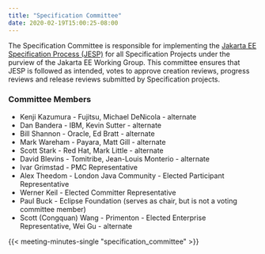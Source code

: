 ```yaml
---
title: "Specification Committee"
date: 2020-02-19T15:00:25-08:00
---
```


The Specification Committee is responsible for implementing the ​[Jakarta EE Specification Process (JESP)](/about/jesp/) ​for all Specification Projects under the purview of the Jakarta EE Working Group. This committee ensures that JESP is followed as intended, votes to approve creation reviews, progress reviews and release reviews submitted by Specification projects.

<!--more-->

### Committee Members

* Kenji Kazumura - Fujitsu, Michael DeNicola - alternate
* Dan Bandera - IBM, Kevin Sutter - alternate
* Bill Shannon - Oracle, Ed Bratt - alternate
* Mark Wareham - Payara, Matt Gill - alternate
* Scott Stark - Red Hat, Mark Little - alternate
* David Blevins - Tomitribe, Jean-Louis Monterio - alternate
* Ivar Grimstad - PMC Representative
* Alex Theedom - London Java Community - Elected Participant Representative
* Werner Keil - Elected Committer Representative
* Paul Buck - Eclipse Foundation (serves as chair, but is not a voting committee member)
* Scott (Congquan) Wang - Primenton - Elected Enterprise Representative, Wei Gu - alternate

{{< meeting-minutes-single "specification_committee" >}}